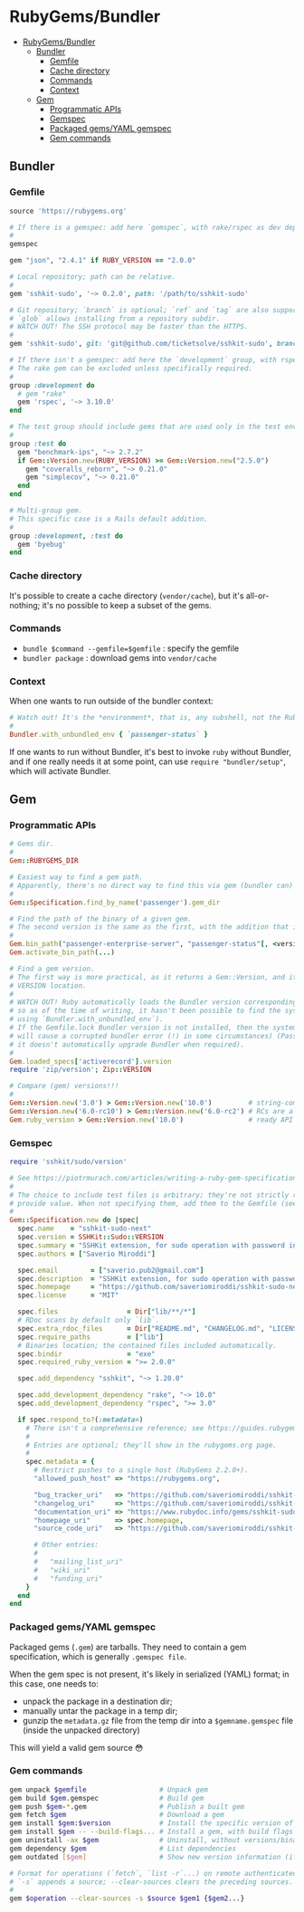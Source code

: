 # RubyGems/Bundler

- [RubyGems/Bundler](#rubygemsbundler)
  - [Bundler](#bundler)
    - [Gemfile](#gemfile)
    - [Cache directory](#cache-directory)
    - [Commands](#commands)
    - [Context](#context)
  - [Gem](#gem)
    - [Programmatic APIs](#programmatic-apis)
    - [Gemspec](#gemspec)
    - [Packaged gems/YAML gemspec](#packaged-gemsyaml-gemspec)
    - [Gem commands](#gem-commands)

## Bundler

### Gemfile

```ruby
source 'https://rubygems.org'

# If there is a gemspec: add here `gemspec`, with rake/rspec as dev dependencies.
#
gemspec

gem "json", "2.4.1" if RUBY_VERSION == "2.0.0"

# Local repository; path can be relative.
#
gem 'sshkit-sudo', '~> 0.2.0', path: '/path/to/sshkit-sudo'

# Git repository; `branch` is optional; `ref` and `tag` are also supported.
# `glob` allows installing from a repository subdir.
# WATCH OUT! The SSH protocol may be faster than the HTTPS.
#
gem 'sshkit-sudo', git: 'git@github.com/ticketsolve/sshkit-sudo', branch: 'mytest', glob: 'subdir/*.gemspec'

# If there isn't a gemspec: add here the `development` group, with rspec.
# The rake gem can be excluded unless specifically required.
#
group :development do
  # gem "rake"
  gem 'rspec', '~> 3.10.0'
end

# The test group should include gems that are used only in the test env
#
group :test do
  gem "benchmark-ips", "~> 2.7.2"
  if Gem::Version.new(RUBY_VERSION) >= Gem::Version.new("2.5.0")
    gem "coveralls_reborn", "~> 0.21.0"
    gem "simplecov", "~> 0.21.0"
  end
end

# Multi-group gem.
# This specific case is a Rails default addition.
#
group :development, :test do
  gem 'byebug'
end
```

### Cache directory

It's possible to create a cache directory (`vendor/cache`), but it's all-or-nothing; it's no possible to keep a subset of the gems.

### Commands

- `bundle $command --gemfile=$gemfile` : specify the gemfile
- `bundler package`                    : download gems into `vendor/cache`

### Context

When one wants to run outside of the bundler context:

```rb
# Watch out! It's the *environment*, that is, any subshell, not the Ruby context.
#
Bundler.with_unbundled_env { `passenger-status` }
```

If one wants to run without Bundler, it's best to invoke `ruby` without Bundler, and if one really needs it at some point, can use `require "bundler/setup"`, which will activate Bundler.

## Gem

### Programmatic APIs

```rb
# Gems dir.
#
Gem::RUBYGEMS_DIR

# Easiest way to find a gem path.
# Apparently, there's no direct way to find this via gem (bundler can)
#
Gem::Specification.find_by_name('passenger').gem_dir

# Find the path of the binary of a given gem.
# The second version is the same as the first, with the addition that it activates the gem.
#
Gem.bin_path("passenger-enterprise-server", "passenger-status"[, <version])
Gem.activate_bin_path(...)

# Find a gem version.
# The first way is more practical, as it returns a Gem::Version, and it doesn't require finding the
# VERSION location.
#
# WATCH OUT! Ruby automatically loads the Bundler version corresponding to the Gemfile.lock, if found,
# so as of the time of writing, it hasn't been possible to find the system default version (including
# using `Bundler.with_unbundled_env`).
# If the Gemfile.lock Bundler version is not installed, then the system version will be loaded (but it
# will cause a corrupted bundler error (!) in some circumstances) (Passenger context; probably, because
# it doesn't automatically upgrade Bundler when required).
#
Gem.loaded_specs['activerecord'].version
require 'zip/version'; Zip::VERSION

# Compare (gem) versions!!!
#
Gem::Version.new('3.0') > Gem::Version.new('10.0')         # string-comparison returns true (wrong)!
Gem::Version.new('6.0-rc10') > Gem::Version.new('6.0-rc2') # RCs are also supported!
Gem.ruby_version > Gem::Version.new('10.0')                # ready API to retrieve the ruby version
```

### Gemspec

```ruby
require 'sshkit/sudo/version'

# See https://piotrmurach.com/articles/writing-a-ruby-gem-specification for a good summary.
#
# The choice to include test files is arbitrary; they're not strictly required, and they don't necessarily
# provide value. When not specifying them, add them to the Gemfile (see specific section).
#
Gem::Specification.new do |spec|
  spec.name    = "sshkit-sudo-next"
  spec.version = SSHKit::Sudo::VERSION
  spec.summary = "SSHKit extension, for sudo operation with password input."
  spec.authors = ["Saverio Miroddi"]

  spec.email        = ["saverio.pub2@gmail.com"]
  spec.description  = "SSHKit extension, for sudo operation with password input."
  spec.homepage     = "https://github.com/saveriomiroddi/sshkit-sudo-next"
  spec.license      = "MIT"

  spec.files                 = Dir["lib/**/*"]
  # RDoc scans by default only `lib`.
  spec.extra_rdoc_files      = Dir["README.md", "CHANGELOG.md", "LICENSE.txt"]
  spec.require_paths         = ["lib"]
  # Binaries location; the contained files included automatically.
  spec.bindir                = "exe"
  spec.required_ruby_version = ">= 2.0.0"

  spec.add_dependency "sshkit", "~> 1.20.0"

  spec.add_development_dependency "rake", "~> 10.0"
  spec.add_development_dependency "rspec", ">= 3.0"

  if spec.respond_to?(:metadata=)
    # There isn't a comprehensive reference; see https://guides.rubygems.org/specification-reference.
    #
    # Entries are optional; they'll show in the rubygems.org page.
    #
    spec.metadata = {
      # Restrict pushes to a single host (RubyGems 2.2.0+).
      "allowed_push_host" => "https://rubygems.org",

      "bug_tracker_uri"   => "https://github.com/saveriomiroddi/sshkit-sudo-next/issues",
      "changelog_uri"     => "https://github.com/saveriomiroddi/sshkit-sudo-next/blob/master/CHANGELOG.md",
      "documentation_uri" => "https://www.rubydoc.info/gems/sshkit-sudo-next",
      "homepage_uri"      => spec.homepage,
      "source_code_uri"   => "https://github.com/saveriomiroddi/sshkit-sudo-next"

      # Other entries:
      #
      #   "mailing_list_uri"
      #   "wiki_uri"
      #   "funding_uri"
    }
  end
end
```

### Packaged gems/YAML gemspec

Packaged gems (`.gem`) are tarballs. They need to contain a gem specification, which is generally `.gemspec file`.

When the gem spec is not present, it's likely in serialized (YAML) format; in this case, one needs to:

- unpack the package in a destination dir;
- manually untar the package in a temp dir;
- gunzip the `metadata.gz` file from the temp dir into a `$gemname.gemspec` file (inside the unpacked directory)

This will yield a valid gem source 😳

### Gem commands

```sh
gem unpack $gemfile                  # Unpack gem
gem build $gem.gemspec               # Build gem
gem push $gem-*.gem                  # Publish a built gem
gem fetch $gem                       # Download a gem
gem install $gem:$version            # Install the specific version of a gem
gem install $gem -- --build-flags... # Install a gem, with build flags
gem uninstall -ax $gem               # Uninstall, without versions/binaries prompt
gem dependency $gem                  # List dependencies
gem outdated [$gem]                  # Show new version information (if there is any)

# Format for operations (`fetch`, `list -r`...) on remote authenticated repositories.
# `-s` appends a source; --clear-sources clears the preceding sources.
#
gem $operation --clear-sources -s $source $gem1 {$gem2...}
```
